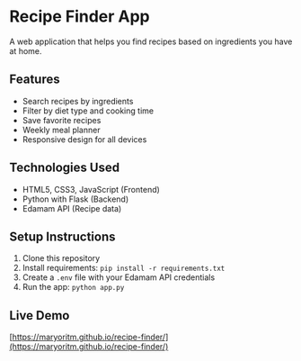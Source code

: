 # Recipe Finder App

A web application that helps you find recipes based on ingredients you have at home.

## Features
- Search recipes by ingredients
- Filter by diet type and cooking time
- Save favorite recipes
- Weekly meal planner
- Responsive design for all devices

## Technologies Used
- HTML5, CSS3, JavaScript (Frontend)
- Python with Flask (Backend)
- Edamam API (Recipe data)

## Setup Instructions
1. Clone this repository
2. Install requirements: `pip install -r requirements.txt`
3. Create a `.env` file with your Edamam API credentials
4. Run the app: `python app.py`

## Live Demo
[https://maryoritm.github.io/recipe-finder/](https://maryoritm.github.io/recipe-finder/)